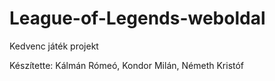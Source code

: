 # League-of-Legends-weboldal
Kedvenc játék projekt

Készítette: Kálmán Rómeó, Kondor Milán, Németh Kristóf
